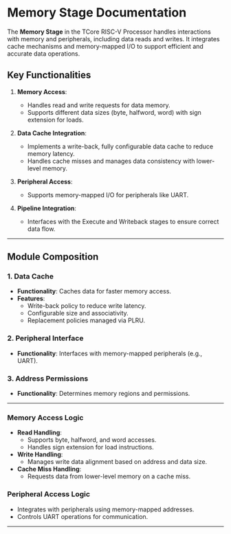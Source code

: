 # Memory Stage Documentation

The **Memory Stage** in the TCore RISC-V Processor handles interactions with memory and peripherals, including data reads and writes. It integrates cache mechanisms and memory-mapped I/O to support efficient and accurate data operations.

## Key Functionalities

1. **Memory Access**:
   - Handles read and write requests for data memory.
   - Supports different data sizes (byte, halfword, word) with sign extension for loads.

2. **Data Cache Integration**:
   - Implements a write-back, fully configurable data cache to reduce memory latency.
   - Handles cache misses and manages data consistency with lower-level memory.

3. **Peripheral Access**:
   - Supports memory-mapped I/O for peripherals like UART.

4. **Pipeline Integration**:
   - Interfaces with the Execute and Writeback stages to ensure correct data flow.

---

## Module Composition

### 1. **Data Cache**
- **Functionality**: Caches data for faster memory access.
- **Features**:
  - Write-back policy to reduce write latency.
  - Configurable size and associativity.
  - Replacement policies managed via PLRU.

### 2. **Peripheral Interface**
- **Functionality**: Interfaces with memory-mapped peripherals (e.g., UART).

### 3. **Address Permissions**
- **Functionality**: Determines memory regions and permissions.

---

### Memory Access Logic
- **Read Handling**:
  - Supports byte, halfword, and word accesses.
  - Handles sign extension for load instructions.
- **Write Handling**:
  - Manages write data alignment based on address and data size.
- **Cache Miss Handling**:
  - Requests data from lower-level memory on a cache miss.

### Peripheral Access Logic
- Integrates with peripherals using memory-mapped addresses.
- Controls UART operations for communication.

---
